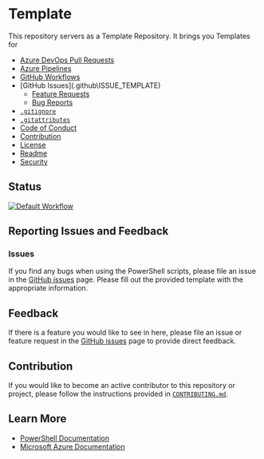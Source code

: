 #  Template

This repository servers as a Template Repository. It brings you Templates for

- [Azure DevOps Pull Requests](.azuredevops\PULL_REQUEST_TEMPLATE.md)
- [Azure Pipelines](.pipelines\pipeline.yml)
- [GitHub Workflows](.github\workflows\workflow.yml)
- [GitHub Issues](.github\ISSUE_TEMPLATE\)
  - [Feature Requests](.github\ISSUE_TEMPLATE\FEATURE_REQUEST.md)
  - [Bug Reports](.github\ISSUE_TEMPLATE\BUG_REPORT.md)
- [`.gitignore`](.gitignore)
- [`.gitattributes`](.gitattributes)
- [Code of Conduct](CODE_OF_CONDUCT.md)
- [Contribution](CONTRIBUTING.md)
- [License](LICENSE)
- [Readme](README.md)
- [Security](SECURITY.md)

## Status

[![Default Workflow](https://github.com/segraef/Template/actions/workflows/workflow.yml/badge.svg)](https://github.com/segraef/Template/actions/workflows/workflow.yml)

## Reporting Issues and Feedback

### Issues

If you find any bugs when using the PowerShell scripts, please file an issue in the [GitHub issues][GitHubIssues] page. Please fill out the provided template with the appropriate information.

## Feedback

If there is a feature you would like to see in here, please file an issue or feature request in the [GitHub issues][GitHubIssues] page to provide direct feedback.

## Contribution

If you would like to become an active contributor to this repository or project, please follow the instructions provided in [`CONTRIBUTING.md`][Contributing].

## Learn More

* [PowerShell Documentation][PowerShellDocs]
* [Microsoft Azure Documentation][MicrosoftAzureDocs]

<!-- References -->

<!-- Local -->
[GitHubIssues]: https://github.com/segraef/Template/issues
[Contributing]: CONTRIBUTING.md

<!-- External -->
[Az]: https://img.shields.io/powershellgallery/v/Az.svg?style=flat-square&label=Az
[AzGallery]: https://www.powershellgallery.com/packages/Az/
[PowerShellCore]: https://github.com/PowerShell/PowerShell/releases/latest

<!-- Docs -->
[MicrosoftAzureDocs]: https://docs.microsoft.com/en-us/azure/
[PowerShellDocs]: https://docs.microsoft.com/en-us/powershell/
